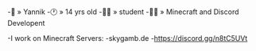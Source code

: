 -👦 » Yannik
-🕐  » 14 yrs old
-🧑‍🎓 » student
-🧑‍💻 » Minecraft and Discord Developent

-I work on Minecraft Servers:
-skygamb.de
-https://discord.gg/n8tC5UVt

<!---
YoshiTastisch/YoshiTastisch is a ✨ special ✨ repository because its `README.md` (this file) appears on your GitHub profile.
You can click the Preview link to take a look at your changes.
--->

